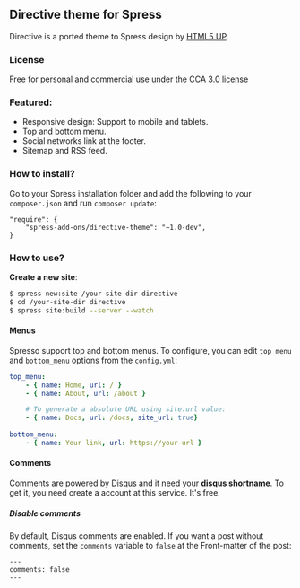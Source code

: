 ## Directive theme for Spress

Directive is a ported theme to Spress design by [HTML5 UP](http://html5up.net).

### License 
Free for personal and commercial use under the [CCA 3.0 license](http://html5up.net/license)

### Featured:

* Responsive design: Support to mobile and tablets.
* Top and bottom menu.
* Social networks link at the footer.
* Sitemap and RSS feed.

### How to install?

Go to your Spress installation folder and add the following to your `composer.json`
and run `composer update`:

```
"require": {
    "spress-add-ons/directive-theme": "~1.0-dev",
}
```

### How to use?

**Create a new site**:

```bash
$ spress new:site /your-site-dir directive
$ cd /your-site-dir directive
$ spress site:build --server --watch
```

#### Menus

Spresso support top and bottom menus. To configure, you can edit
`top_menu` and `bottom_menu` options from the `config.yml`:

```yaml
top_menu:
    - { name: Home, url: / }
    - { name: About, url: /about }

    # To generate a absolute URL using site.url value:
    - { name: Docs, url: /docs, site_url: true}
    
bottom_menu:
    - { name: Your link, url: https://your-url }
```

#### Comments

Comments are powered by [Disqus](disqus.com) and it need your 
**disqus shortname**. To get it, you need create a account at this service.
It's free.

##### Disable comments

By default, Disqus comments are enabled. If you want a post without comments, set
the `comments` variable to `false` at the Front-matter of the post:
```
---
comments: false
---
```
